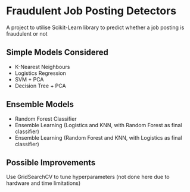 # Fraudulent Job Posting Detectors

A project to utilise Scikit-Learn library to predict whether a job posting is fraudulent or not

## Simple Models Considered

<ul>
    <li>
        K-Nearest Neighbours
    </li>
    <li>
        Logistics Regression
    </li>
    <li>
        SVM + PCA
    </li>
    <li>
        Decision Tree + PCA
    </li>
</ul>

## Ensemble Models
<ul>
    <li> 
        Random Forest Classifier
    </Li>
    <li>
        Ensemble Learning (Logistics and KNN, with Random Forest as final classifier)
    </li>
    <li>
        Ensemble Learning (Random Forest and KNN, with Logistics as final classifier)
    </li>
</ul>

## Possible Improvements

Use GridSearchCV to tune hyperparameters (not done here due to hardware and time limitations)
